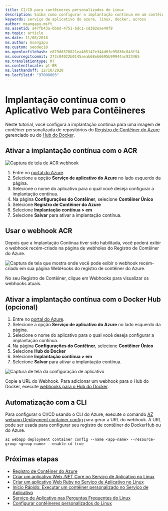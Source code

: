 ```yaml
---
title: CI/CD para contêineres personalizados do Linux
description: Saiba como configurar a implantação contínua em um contêiner personalizado do Linux no serviço Azure App. A implantação contínua tem suporte para o Hub e ACR do Docker.
keywords: serviço de aplicativo do azure, linux, docker, across
author: msangapu-msft
ms.assetid: a47fb43a-bbbd-4751-bdc1-cd382eae49f8
ms.topic: article
ms.date: 11/08/2018
ms.author: msangapu
ms.custom: seodec18
ms.openlocfilehash: e879d8370821ea465147e344d0fe95836c843ff4
ms.sourcegitcommit: 273c04022b0145aeab68eb6695b99944ac923465
ms.translationtype: MT
ms.contentlocale: pt-BR
ms.lasthandoff: 12/10/2020
ms.locfileid: "97008003"
---
```

# <a name="continuous-deployment-with-web-app-for-containers"></a>Implantação contínua com o Aplicativo Web para Contêineres

Neste tutorial, você configura a implantação contínua para uma imagem de contêiner personalizada de repositórios do [Registro de Contêiner do Azure](https://azure.microsoft.com/services/container-registry/) gerenciado ou do [Hub do Docker](https://hub.docker.com).

## <a name="enable-continuous-deployment-with-acr"></a>Ativar a implantação contínua com o ACR

![Captura de tela de ACR webhook](./media/deploy-ci-cd-custom-container/ci-cd-acr-02.png)

1. Entre no [portal do Azure](https://portal.azure.com).
2. Selecione a opção **Serviço de aplicativo do Azure** no lado esquerdo da página.
3. Selecione o nome do aplicativo para o qual você deseja configurar a implantação contínua.
4. Na página **Configurações do Contêiner**, selecione **Contêiner Único**
5. Selecione **Registro de Contêiner do Azure**
6. Selecione **Implantação contínua > em**
7. Selecione **Salvar** para ativar a implantação contínua.

## <a name="use-the-acr-webhook"></a>Usar o webhook ACR

Depois que a Implantação Contínua tiver sido habilitada, você poderá exibir o webhook recém-criado na página de webholes do Registro de Contêiner do Azure.

![Captura de tela que mostra onde você pode exibir o webhook recém-criado em sua página WebHooks do registro de contêiner do Azure.](./media/deploy-ci-cd-custom-container/ci-cd-acr-03.png)

No seu Registro de Contêiner, clique em Webhooks para visualizar os webhooks atuais.

## <a name="enable-continuous-deployment-with-docker-hub-optional"></a>Ativar a implantação contínua com o Docker Hub (opcional)

1. Entre no [portal do Azure](https://portal.azure.com).
2. Selecione a opção **Serviço de aplicativo do Azure** no lado esquerdo da página.
3. Selecione o nome do aplicativo para o qual você deseja configurar a implantação contínua.
4. Na página **Configurações do Contêiner**, selecione **Contêiner Único**
5. Selecione **Hub do Docker**
6. Selecione **Implantação contínua > em**
7. Selecione **Salvar** para ativar a implantação contínua.

![Captura de tela da configuração de aplicativo](./media/deploy-ci-cd-custom-container/ci-cd-docker-02.png)

Copie a URL do Webhook. Para adicionar um webhook para o Hub do Docker, execute <a href="https://docs.docker.com/docker-hub/webhooks/" target="_blank">webhooks para o Hub do Docker</a>.

## <a name="automate-with-cli"></a>Automatização com a CLI

Para configurar o CI/CD usando o CLI do Azure, execute o comando [AZ webapp Deployment container config](/cli/azure/webapp/deployment/container#az-webapp-deployment-container-config) para gerar a URL do webhook. A URL pode ser usada para configurar seu registro de contêiner do DockerHub ou do Azure.

```azurecli-interactive
az webapp deployment container config --name <app-name> --resource-group <group-name> --enable-cd true
```

## <a name="next-steps"></a>Próximas etapas

* [Registro de Contêiner do Azure](https://azure.microsoft.com/services/container-registry/)
* [Criar um aplicativo Web .NET Core no Serviço de Aplicativo no Linux](quickstart-dotnetcore.md?pivots=platform-linux)
* [Criar um aplicativo Web Ruby no Serviço de Aplicativo no Linux](quickstart-ruby.md)
* [Início Rápido: Executar um contêiner personalizado no Serviço de Aplicativo](quickstart-custom-container.md?pivots=container-linux)
* [Serviço de Aplicativo nas Perguntas Frequentes do Linux](faq-app-service-linux.md)
* [Configurar contêineres personalizados do Linux](configure-custom-container.md)
